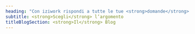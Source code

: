 ```yaml
---
heading: "Con iziwork rispondi a tutte le tue <strong>domande</strong> riguardo:"
subtitle: <strong>Scegli</strong> l’argomento
titleBlogSection: <strong>Il</strong> Blog
---
```


